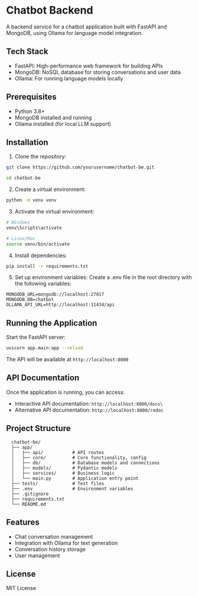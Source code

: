 # Chatbot Backend

A backend service for a chatbot application built with FastAPI and MongoDB, using Ollama for language model integration.

## Tech Stack
- FastAPI: High-performance web framework for building APIs
- MongoDB: NoSQL database for storing conversations and user data
- Ollama: For running language models locally
## Prerequisites
- Python 3.8+
- MongoDB installed and running
- Ollama installed (for local LLM support)
## Installation
1. Clone the repository:
```bash
git clone https://github.com/yourusername/chatbot-be.git

cd chatbot-be
```

2. Create a virtual environment:
```bash
python -m venv venv
```

3. Activate the virtual environment:
```bash
# Windows
venv\Scripts\activate

# Linux/Mac
source venv/bin/activate
```

4. Install dependencies:
```bash
pip install -r requirements.txt
```

5. Set up environment variables: Create a .env file in the root directory with the following variables:

```env
MONGODB_URL=mongodb://localhost:27017
MONGODB_DB=chatbot
OLLAMA_API_URL=http://localhost:11434/api
```

## Running the Application

Start the FastAPI server:

```bash
uvicorn app.main:app --reload
```

The API will be available at `http://localhost:8000`

## API Documentation

Once the application is running, you can access:

- Interactive API documentation: `http://localhost:8000/docs\`
- Alternative API documentation: `http://localhost:8000/redoc`
 
## Project Structure
  ```
    chatbot-be/
    ├── app/
    │   ├── api/           # API routes
    │   ├── core/          # Core functionality, config
    │   ├── db/            # Database models and connections
    │   ├── models/        # Pydantic models
    │   ├── services/      # Business logic
    │   └── main.py        # Application entry point
    ├── tests/             # Test files
    ├── .env               # Environment variables
    ├── .gitignore
    ├── requirements.txt
    └── README.md
  ```
## Features
- Chat conversation management
- Integration with Ollama for text generation
- Conversation history storage
- User management

## License
MIT License